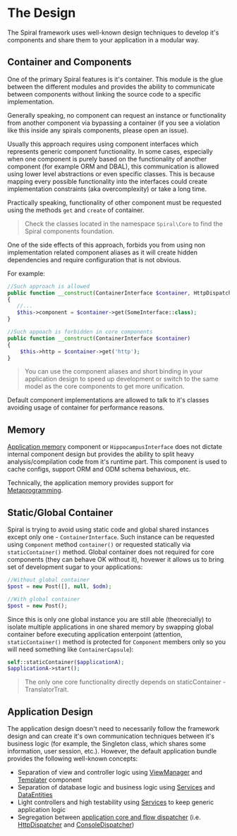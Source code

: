 # The Design
The Spiral framework uses well-known design techniques to develop it's components and share them to your application in a modular way.

## Container and Components
One of the primary Spiral features is it's container. This module is the glue between the different modules and provides the ability to communicate between components without linking the source code to a specific implementation.

Generally speaking, no component can request an instance or functionality from another component via bypassing a container (if you see a violation like this inside any spirals components, please open an issue).

Usually this approach requires using component interfaces which represents generic component functionality. In some cases, especially when one component is purely based on the functionality of another component (for example ORM and DBAL), this communication is allowed using lower level abstractions or even specific classes. This is because mapping every possible functionality into the interfaces could create implementation constraints (aka overcomplexity) or take a long time.

Practically speaking, functionality of other component must be requested using the methods `get` and `create` of container.

> Check the classes located in the namespace `Spiral\Core` to find the Spiral components foundation.

One of the side effects of this approach, forbids you from using non implementation related component aliases as it will create hidden dependencies and require configuration that is not obvious.

For example:

```php
//Such approach is allowed
public function __construct(ContainerInterface $container, HttpDispatcher $http)
{
   //...
   $this->component = $container->get(SomeInterface::class);
}
```

```php
//Such appoach is forbidden in core components
public function __construct(ContainerInterface $container)
{
    $this->http = $container->get('http');
}
```

> You can use the component aliases and short binding in your application design to speed up development or switch to the same model as the core components to get more unification.

Default component implementations are allowed to talk to it's classes avoiding usage of container for performance reasons.

## Memory
[Application memory](memory.md) component or `HippocampusInterface` does not dictate internal component design but provides the ability to split heavy analysis/compilation code from it's runtime part. This component is used to cache configs, support ORM and ODM schema behavious, etc.

Technically, the application memory provides support for [Metaprogramming](https://en.wikipedia.org/wiki/Metaprogramming).


## Static/Global Container
Spiral is trying to avoid using static code and global shared instances except only one - `ContainerInterface`. Such instance can be requested using `Component` method `container()` or requested statically via `staticContainer()` method. Global container does not required for core components (they can behave OK without it), hovewer it allows us to bring set of development sugar to your applications:

```php
//Without global container
$post = new Post([], null, $odm);

//With global container
$post = new Post();
```

Since this is only one global instance you are still able (theorecially) to isolate multiple applications in one shared memory by swapping global container before executing application enterpoint (attention, `staticContainer()` method is protected for `Component` members only so you will need something like `ContainerCapsule`):

```php
self::staticContainer($applicationA);
$applicationA->start();
```

> The only one core functionality directly depends on staticContainer - TranslatorTrait.

## Application Design
The application design doesn't need to necessarily follow the framework design and can create it's own communication techniques between it's business logic (for example, the Singleton class, which shares some information, user session, etc.). However, the default application bundle provides the following well-known concepts:
  * Separation of view and controller logic using [ViewManager](/components/views.md) and [Templater](/templater/basics.md) component 
  * Separation of database logic and business logic using [Services](/application/services.md) and [DataEntities](/components/entity.md)
  * Light controllers and high testability using [Services](/application/services.md) to keep generic application logic
  * Segregation between [application core and flow dispatcher](/application/startup.md) (i.e. [HttpDispatcher](/http/flow.md) and [ConsoleDispatcher](/console/commands.md))
